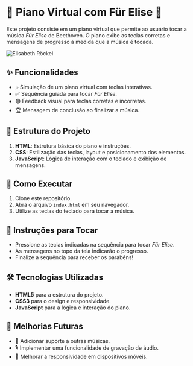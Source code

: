 # 🎹 Piano Virtual com Für Elise 🎵

Este projeto consiste em um piano virtual que permite ao usuário tocar a música *Für Elise* de Beethoven. O piano exibe as teclas corretas e mensagens de progresso à medida que a música é tocada. 

![Elisabeth Röckel](https://upload.wikimedia.org/wikipedia/commons/2/2c/Elisabeth_R%C3%B6ckel.jpg)

## ✨ Funcionalidades

- 🎶 Simulação de um piano virtual com teclas interativas.
- ✅ Sequência guiada para tocar *Für Elise*.
- 🟢 Feedback visual para teclas corretas e incorretas.
- 🏆 Mensagem de conclusão ao finalizar a música.

##  📂 Estrutura do Projeto

1. **HTML**: Estrutura básica do piano e instruções.
2. **CSS**: Estilização das teclas, layout e posicionamento dos elementos.
3. **JavaScript**: Lógica de interação com o teclado e exibição de mensagens.

## 🚀 Como Executar

1. Clone este repositório.
2. Abra o arquivo `index.html` em seu navegador.
3. Utilize as teclas do teclado para tocar a música.

## 🎯 Instruções para Tocar

- Pressione as teclas indicadas na sequência para tocar *Für Elise*.
- As mensagens no topo da tela indicarão o progresso.
- Finalize a sequência para receber os parabéns!

## 🛠️ Tecnologias Utilizadas

- **HTML5** para a estrutura do projeto.
- **CSS3** para o design e responsividade.
- **JavaScript** para a lógica e interação do piano.

## 🌟 Melhorias Futuras

- 🎵 Adicionar suporte a outras músicas.
- 🎙️ Implementar uma funcionalidade de gravação de áudio.
- 📱 Melhorar a responsividade em dispositivos móveis.